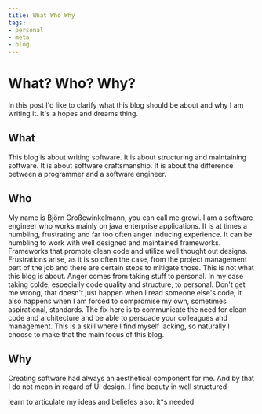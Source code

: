 ```yaml
---
title: What Who Why
tags:
- personal
- meta
- blog
---
```

# What? Who? Why?
In this post I'd like to clarify what this blog should be about and why I am writing it. It's a hopes and dreams thing.

## What
This blog is about writing software. It is about structuring and maintaining software. It is about software craftsmanship. It is about the difference between a programmer and a software engineer.

## Who 
My name is Björn Großewinkelmann, you can call me growi. I am a software engineer who works mainly on java enterprise applications. It is at times a humbling, frustrating and far too often anger inducing experience. 
It can be humbling to work with well designed and maintained frameworks. Frameworks that promote clean code and utilize well thought out designs.
Frustrations arise, as it is so often the case, from the project management part of the job and there are certain steps to mitigate those. This is not what this blog is about.
Anger comes from taking stuff to personal. In my case taking colde, especially code quality and structure, to personal. Don't get me wrong, that doesn't just happen when I read someone else's code, it also happens when I am forced to compromise my own, sometimes aspirational, standards. The fix here is to communicate the need for clean code and architecture and be able to persuade your colleagues and management. This is a skill where I find myself lacking, so naturally I choose to make that the main focus of this blog.

## Why

Creating software had always an aesthetical component for me. And by that I do not mean in regard of UI design. I find beauty in well structured 

learn to articulate my ideas and beliefes
also: it*s needed
<!--stackedit_data:
eyJoaXN0b3J5IjpbLTE0MTUyOTE2NDAsMTA1NTk4MTUyNCwyMD
A3NjEwMDg2LC0zMzYwOTg3ODUsMTk4MzgzNTQyNSwtMjAwOTI5
NzAzNywtMTU4NDk2MTE0NywtNDQ0Njk5OTE0LDE0ODE2ODkxMD
MsLTYxMDM3MzQ3OCwtMTA5OTg0MzkyLC01NTEyNTIwMjAsMTk2
MzY1MzE5NCwxMjUxMTQxNDY3LDExMDE0NDUxMzQsLTE2ODk1OD
Q0OTcsLTE3Mzc3MTI3NTEsLTU3NDY1MzY4LDE5MzY3NTU0NDks
LTUwMDQ3NDIzNl19
-->